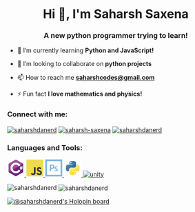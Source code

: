 <h1 align="center">Hi 👋, I'm Saharsh Saxena</h1>
<h3 align="center">A new python programmer trying to learn!</h3>

- 🌱 I’m currently learning **Python and JavaScript!**

- 👯 I’m looking to collaborate on **python projects**

- 📫 How to reach me **saharshcodes@gmail.com**

- ⚡ Fun fact **I love mathematics and physics!**

<h3 align="left">Connect with me:</h3>
<p align="left">
<a href="https://twitter.com/saharshdanerd" target="blank"><img align="center" src="https://raw.githubusercontent.com/rahuldkjain/github-profile-readme-generator/master/src/images/icons/Social/twitter.svg" alt="saharshdanerd" height="30" width="40" /></a>
<a href="https://linkedin.com/in/saharsh-saxena" target="blank"><img align="center" src="https://raw.githubusercontent.com/rahuldkjain/github-profile-readme-generator/master/src/images/icons/Social/linked-in-alt.svg" alt="saharsh-saxena" height="30" width="40" /></a>
<a href="https://instagram.com/saharshdanerd" target="blank"><img align="center" src="https://raw.githubusercontent.com/rahuldkjain/github-profile-readme-generator/master/src/images/icons/Social/instagram.svg" alt="saharshdanerd" height="30" width="40" /></a>
</p>

<h3 align="left">Languages and Tools:</h3>
<p align="left"> <a href="https://www.w3schools.com/cs/" target="_blank" rel="noreferrer"> <img src="https://raw.githubusercontent.com/devicons/devicon/master/icons/csharp/csharp-original.svg" alt="csharp" width="40" height="40"/> </a> <a href="https://developer.mozilla.org/en-US/docs/Web/JavaScript" target="_blank" rel="noreferrer"> <img src="https://raw.githubusercontent.com/devicons/devicon/master/icons/javascript/javascript-original.svg" alt="javascript" width="40" height="40"/> </a> <a href="https://www.photoshop.com/en" target="_blank" rel="noreferrer"> <img src="https://raw.githubusercontent.com/devicons/devicon/master/icons/photoshop/photoshop-line.svg" alt="photoshop" width="40" height="40"/> </a> <a href="https://www.python.org" target="_blank" rel="noreferrer"> <img src="https://raw.githubusercontent.com/devicons/devicon/master/icons/python/python-original.svg" alt="python" width="40" height="40"/> </a> <a href="https://unity.com/" target="_blank" rel="noreferrer"> <img src="https://www.vectorlogo.zone/logos/unity3d/unity3d-icon.svg" alt="unity" width="40" height="40"/> </a> </p>

<p><img align="left" src="https://github-readme-stats.vercel.app/api/top-langs?username=saharshdanerd&show_icons=true&theme=onedark&locale=en&layout=compact" alt="saharshdanerd" /></p>

<p>&nbsp;<img align="center" src="https://github-readme-stats.vercel.app/api?username=saharshdanerd&show_icons=true&theme=onedark&locale=en" alt="saharshdanerd" /></p>

[![@saharshdanerd's Holopin board](https://holopin.io/api/user/board?user=saharshdanerd)](https://holopin.io/@saharshdanerd)

<!---
SaharshDaNerd/SaharshDaNerd is a ✨ special ✨ repository because its `README.md` (this file) appears on your GitHub profile.
You can click the Preview link to take a look at your changes.
--->
